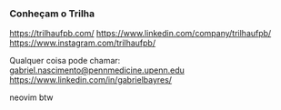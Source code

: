 
### Conheçam o Trilha

https://trilhaufpb.com/
https://www.linkedin.com/company/trilhaufpb/
https://www.instagram.com/trilhaufpb/

Qualquer coisa pode chamar:
gabriel.nascimento@pennmedicine.upenn.edu
https://www.linkedin.com/in/gabrielbayres/































neovim btw
